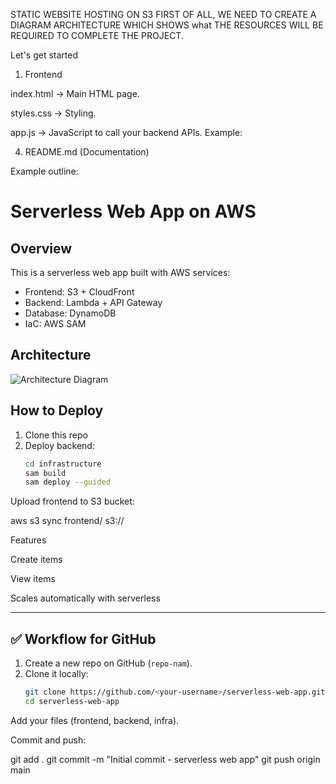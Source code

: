 STATIC WEBSITE HOSTING ON S3
FIRST OF ALL, WE NEED TO CREATE A DIAGRAM ARCHITECTURE WHICH SHOWS what THE RESOURCES WILL BE REQUIRED TO COMPLETE THE PROJECT.

Let's get started

1. Frontend

index.html → Main HTML page.

styles.css → Styling.

app.js → JavaScript to call your backend APIs. Example:



4. README.md (Documentation)

Example outline:

# Serverless Web App on AWS

## Overview
This is a serverless web app built with AWS services:
- Frontend: S3 + CloudFront
- Backend: Lambda + API Gateway
- Database: DynamoDB
- IaC: AWS SAM

## Architecture
![Architecture Diagram](docs/architecture.png)

## How to Deploy
1. Clone this repo
2. Deploy backend:
   ```bash
   cd infrastructure
   sam build
   sam deploy --guided


Upload frontend to S3 bucket:

aws s3 sync frontend/ s3://<your-bucket-name>

Features

Create items

View items

Scales automatically with serverless


---

## ✅ Workflow for GitHub

1. Create a new repo on GitHub (`repo-nam`).  
2. Clone it locally:  
   ```bash
   git clone https://github.com/<your-username>/serverless-web-app.git
   cd serverless-web-app


Add your files (frontend, backend, infra).

Commit and push:

git add .
git commit -m "Initial commit - serverless web app"
git push origin main
